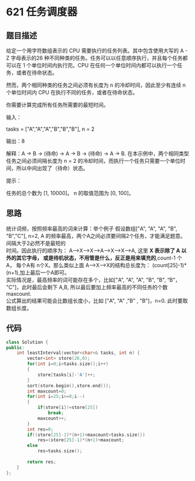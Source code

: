 # 621 任务调度器

## 题目描述

给定一个用字符数组表示的 CPU 需要执行的任务列表。其中包含使用大写的 A - Z 字母表示的26 种不同种类的任务。任务可以以任意顺序执行，并且每个任务都可以在 1 个单位时间内执行完。CPU 在任何一个单位时间内都可以执行一个任务，或者在待命状态。

然而，两个相同种类的任务之间必须有长度为 n 的冷却时间，因此至少有连续 n 个单位时间内 CPU 在执行不同的任务，或者在待命状态。

你需要计算完成所有任务所需要的最短时间。

输入：

tasks = ["A","A","A","B","B","B"], n = 2

输出：8

解释：A -> B -> (待命) -> A -> B -> (待命) -> A -> B.
在本示例中，两个相同类型任务之间必须间隔长度为 n = 2 的冷却时间，而执行一个任务只需要一个单位时间，所以中间出现了（待命）状态。

提示：

任务的总个数为 [1, 10000]。
n 的取值范围为 [0, 100]。

## 思路

统计词频，按照频率最高的词来计算：举个例子
假设数组["A", "A", "A", "B", "B","C"], n=2, A 的频率最高，两个A之间必须要间隔2个任务，才能满足题意。间隔大于2必然不是最短的\
时间。因此执行的顺序为： A-->X-->X-->A-->X-->X-->A, 这里 **X 表示除了 A 以外的其它字母， 或是待机状态，不用管是什么，反正是用来填充的**,count-1 个A， 每个A有 n个X。那么类似上面 A-->X-->X的结构总长度为： (count[25]-1)\*(n+1),加上最后一个A即可。\
实际情况是，最高频率的词可能存在多个，比如["A", "A", "A", "B", "B", “B”， "C"]，此时最后会剩下 A,B, 所以最后要加上频率最高的不同任务的个数maxcount.\
公式算出的结果可能会比数组长度小，比如 ["A", "A" ,"B" , "B"]，n=0. 此时要取数组长度。

## 代码

```C++
class Solution {
public:
    int leastInterval(vector<char>& tasks, int n) {
        vector<int> store(26,0);
        for(int i=0;i<tasks.size();i++)
        {
            store[tasks[i]-'A']++;
        }
        sort(store.begin(),store.end());
        int maxcount=0;
        for(int i=25;i>=0;i--)
        {
            if(store[i]!=store[25])
                break;
            maxcount++;
        }
        int res=0;
        if((store[25]-1)*(n+1)+maxcount>tasks.size())
            res=(store[25]-1)*(n+1)+maxcount;
        else
            res=tasks.size();
        
        return res;
    }
};
```

